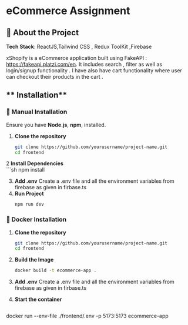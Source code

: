 #  eCommerce Assignment

## 📖 About the Project

**Tech Stack**: ReactJS,Tailwind CSS , Redux ToolKit ,Firebase

xShopify is a eCommerce application built using FakeAPI : https://fakeapi.platzi.com/en. It includes search , filter as well as login/signup functionality . I have also have cart functionality where user can checkout their products in the cart . 



## ** Installation**

### **🔹 Manual Installation**
Ensure you have **Node.js**, **npm**,  installed.

1. **Clone the repository**  
   ```sh
   git clone https://github.com/yourusername/project-name.git
   cd frontend
2 **Install Dependencies**  
    ```sh
    npm install

3. **Add .env**
    Create a .env file and all the environment variables from firebase as given in firbase.ts
4. **Run Project**
    ```sh
    npm run dev

### **🔹 Docker Installation**
1. **Clone the repository**  
   ```sh
   git clone https://github.com/yourusername/project-name.git
   cd frontend
2. **Build the Image**
    ```sh
    docker build -t ecommerce-app .
3. **Add .env**
    Create a .env file and all the environment variables from firebase as given in firbase.ts

4. **Start the container**
    ```sh
docker run --env-file ./frontend/.env -p 5173:5173 ecommerce-app



